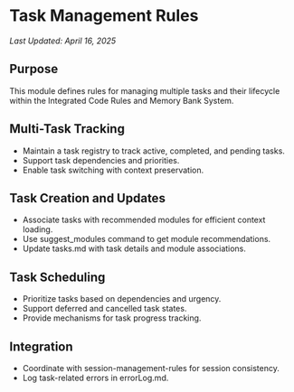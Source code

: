 # Task Management Rules

*Last Updated: April 16, 2025*

## Purpose
This module defines rules for managing multiple tasks and their lifecycle within the Integrated Code Rules and Memory Bank System.

## Multi-Task Tracking
- Maintain a task registry to track active, completed, and pending tasks.
- Support task dependencies and priorities.
- Enable task switching with context preservation.

## Task Creation and Updates
- Associate tasks with recommended modules for efficient context loading.
- Use suggest_modules command to get module recommendations.
- Update tasks.md with task details and module associations.

## Task Scheduling
- Prioritize tasks based on dependencies and urgency.
- Support deferred and cancelled task states.
- Provide mechanisms for task progress tracking.

## Integration
- Coordinate with session-management-rules for session consistency.
- Log task-related errors in errorLog.md.